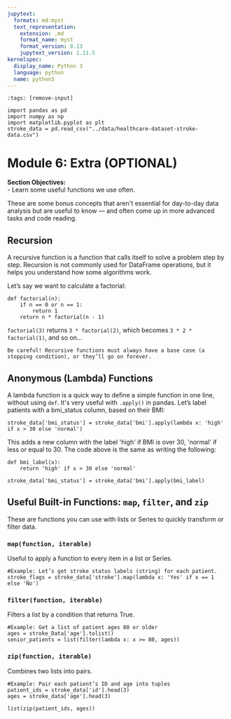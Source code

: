 ```yaml
---
jupytext:
  formats: md:myst
  text_representation:
    extension: .md
    format_name: myst
    format_version: 0.13
    jupytext_version: 1.11.5
kernelspec:
  display_name: Python 3
  language: python
  name: python3
---
```

```{code-cell} python
:tags: [remove-input]

import pandas as pd
import numpy as np
import matplotlib.pyplot as plt
stroke_data = pd.read_csv("../data/healthcare-dataset-stroke-data.csv")
```
# Module 6: Extra (OPTIONAL)


<div class="alert alert-block alert-success">
<b>Section Objectives:</b><br> 
- Learn some useful functions we use often.
</div>

These are some bonus concepts that aren't essential for day-to-day data analysis but are useful to know — and often come up in more advanced tasks and code reading.

## Recursion

A recursive function is a function that calls itself to solve a problem step by step. Recursion is not commonly used for DataFrame operations, but it helps you understand how some algorithms work.

Let’s say we want to calculate a factorial:

```{code-cell} python
def factorial(n):
    if n == 0 or n == 1:
        return 1
    return n * factorial(n - 1)
```
`factorial(3)` returns `3 * factorial(2)`, which becomes `3 * 2 * factorial(1)`, and so on…


```{note}
Be careful! Recursive functions must always have a base case (a stopping condition), or they’ll go on forever.
```

## Anonymous (Lambda) Functions

A lambda function is a quick way to define a simple function in one line, without using `def`. It's very useful with `.apply()` in pandas.
Let’s label patients with a bmi_status column, based on their BMI:

```{code-cell} python
stroke_data['bmi_status'] = stroke_data['bmi'].apply(lambda x: 'high' if x > 30 else 'normal')
```

This adds a new column with the label 'high' if BMI is over 30, 'normal' if less or equal to 30.
The code above is the same as writing the following:

```{code-cell} python
def bmi_label(x):
    return 'high' if x > 30 else 'normal'

stroke_data['bmi_status'] = stroke_data['bmi'].apply(bmi_label)
```

## Useful Built-in Functions: `map`, `filter`, and `zip`

These are functions you can use with lists or Series to quickly transform or filter data.

### `map(function, iterable)`

Useful to apply a function to every item in a list or Series.

```{code-cell} python
#Example: Let’s get stroke status labels (string) for each patient.
stroke_flags = stroke_data['stroke'].map(lambda x: 'Yes' if x == 1 else 'No')
```

### `filter(function, iterable)`

Filters a list by a condition that returns True.

```{code-cell} python
#Example: Get a list of patient ages 80 or older
ages = stroke_Data['age'].tolist()
senior_patients = list(filter(lambda x: x >= 80, ages))
```

### `zip(function, iterable)`

Combines two lists into pairs.

```{code-cell} python
#Example: Pair each patient’s ID and age into tuples
patient_ids = stroke_data['id'].head(3)
ages = stroke_data['age'].head(3)

list(zip(patient_ids, ages))
```